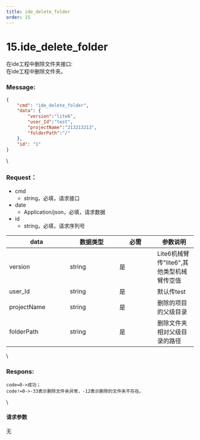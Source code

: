 ```yaml
---
title: ide_delete_folder
order: 15
---
```

# 15.ide_delete_folder

 

在ide工程中删除文件夹接口:\
在ide工程中删除文件夹。

### Message:  

```json
{
    "cmd": "ide_delete_folder",
    "data": {
        "version":"lite6",
        "user_Id":"test",
        "projectName":"213213213",
        "folderPath":"/"
    },
    "id": "1"
}
```

\


### Request：    

* cmd
  * string，必填，请求接口
* date
  * Application/json，必填，请求数据
* id
  * string，必填，请求序列号

<table><thead><tr><th width="147">data</th><th width="117">数据类型</th><th width="86">必需</th><th>参数说明</th></tr></thead><tbody><tr><td>version</td><td>string</td><td>是</td><td>Lite6机械臂传"lite6",其他类型机械臂传空值</td></tr><tr><td>user_Id</td><td>string</td><td>是</td><td>默认传test</td></tr><tr><td>projectName</td><td>string</td><td>是</td><td>删除的项目的父级目录</td></tr><tr><td>folderPath</td><td>string</td><td>是</td><td>删除文件夹相对父级目录的路径</td></tr></tbody></table>

\


### Respons:     

```
code=0->成功；
code!=0->-33表示删除文件夹异常，-12表示删除的文件夹不存在。
```

\


#### 请求参数

无
